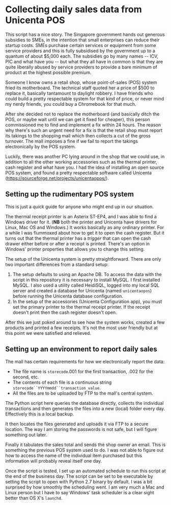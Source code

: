 # Collecting daily sales data from Unicenta POS

This script has a nice story. The Singapore government hands out generous subsidies to SMEs, in the intention that small enterprises can reduce their startup costs. SMEs purchase certain services or equipment from some service providers and this is fully subsidised by the government up to a quantum of about $5,000 each. The subsidies go by many names -- ICV, PIC and what have you -- but what they all have in common is that they are quite liberally abused by service providers to provide a bare minimum of product at the highest possible premium.

Someone I know owns a retail shop, whose point-of-sales (POS) system fried its motherboard. The technical staff quoted her a price of $500 to replace it, basically tantamount to daylight robbery. I have friends who could build a pretty respectable system for that kind of price, or never mind my nerdy friends, you could buy a Chromebook for that much.  

After she decided not to replace the motherboard (and basically ditch the POS, or maybe wait until we can get it fixed for cheaper), this person commissioned me to find and implement a fix within 24 hours. The reason why there's such an urgent need for a fix is that the retail shop must report its takings to the shopping mall which then collects a cut of the gross turnover. The mall imposes a fine if we fail to report the takings electronically by the POS system. 

Luckily, there was another PC lying around in the shop that we could use, in addition to all the other working accessories such as the thermal printer, cash register and what have you. I had the idea of installing an open source POS system, and found a pretty respectable software called Unicenta (https://sourceforge.net/projects/unicentaopos/). 

## Setting up the rudimentary POS system

This is just a quick guide for anyone who might end up in our situation. 

The thermal receipt printer is an Asterix ST-EP4, and I was able to find a Windows driver for it. (**NB** both the printer and Unicenta have drivers for Linux, Mac OS and Windows.) It works basically as any ordinary printer. For a while I was flummoxed about how to get it to open the cash register. But it turns out that the thermal printer has a *trigger* that can open the cash drawer either before or after a receipt is printed. There's an option in Windows' printer properties that allows you to change this setting. 

The setup of the Unicenta system is pretty straightforward. There are only two important differences from a standard setup: 

1. The setup defaults to using an Apache DB. To access the data with the script in this repository it is necessary to install MySQL. I first installed MySQL. I also used a utility called HeidiSQL, logged into my local SQL server and created a database for Unicenta (named `unicentaopos`) before running the Unicenta database configuration. 
2. In the setup of the accessories (Unicenta Configuration app), you must set the primary printer to the thermal receipt printer. If the receipt doesn't print then the cash register doesn't open. 

After this we just poked around to see how the system works, created a few products and printed a few receipts. It's not the most user friendly but at this point we were satisfied and relieved. 

## Setting up an environment to report daily sales

The mall has certain requirements for how we electronically report the data: 
* The file name is `storecode`.001 for the first transaction, .002 for the second, etc.
* The contents of each file is a continuous string `storecode``YYYYmmdd``transaction_value`.
* All the files are to be uploaded by FTP to the mall's central system. 

The Python script here queries the database directly, collects the individual transactions and then generates the files into a new (local) folder every day. Effectively this is a local backup. 

It then locates the files generated and uploads it via FTP to a secure location. The way I am storing the passwords is not safe, but I will figure something out later. 

Finally it tabulates the sales total and sends the shop owner an email. This is something the previous POS system used to do. I was not able to figure out how to access the name of the individual item purchased but this information will probably reveal itself one day. 

Once the script is tested, I set up an automated schedule to run this script at the end of the business day. The script can be set to be executable by setting the script to open with Python 2.7 binary by default. I was a bit surprised by how smoothly the scheduling went. I am very much a Mac and Linux person but I have to say Windows' task scheduler is a clear sight better than OS X's `launchd`. 
